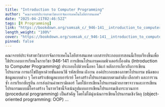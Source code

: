 ```yaml
---
title: "Introduction to Computer Programming"
author: "คณาจารย์ประจำสาขาวิชาการจัดการเทคโนโลยีสารสนเทศ"
date: "2025-04-21T02:46:52Z"
tags: [R Programming]
link: "https://bookdown.org/somsak_c/_946-141__introduction_to_computer_programming/"
length_weight: "100%"
cover: "https://bookdown.org/somsak_c/_946-141__introduction_to_computer_programming/cover.png"
pinned: false
---
```


คณาจารย์ประจำสาขาวิชาการจัดการเทคโนโลยีสารสนเทศ เอกสารประกอบการสอนนี้เรียบเรียงขึ้นเพื่อใช้ประกอบการเรียนในรายวิชา 946-141 การเขียนโปรแกรมคอมพิวเตอร์เบื้องต้น (Introduction to Computer Programming) ประกอบไปด้วยเนื้อหา ได้แก่ หลักการเกี่ยวกับการเขียนโปรแกรม การแก้ไขปัญหาด้วยขั้นตอนวิธี รหัสเทียม ผังงาน องค์ประกอบของภาษาโปรแกรม ชนิดของข้อมูลแบบต่าง ๆ โครงสร้างข้อมูลแบบอาร์เรย์ โครงสร้างโปรแกรมแบบตามลำดับ เลือกทำ และการวนซ้ำ การเรียกซับรูทีน การส่งผ่านค่าพารามิเตอร์ โดยใช้การเขียนโปรแกรมด้วยภาษาจาวาและการเขียนโปรแกรมแบบมีโครงสร้าง ในรายวิชานี้จึงเน้นรูปแบบการเขียนโปรแกรมเชิงกระบวนการ (procedural programming) เป็นสำคัญ โดยไม่ได้มุ่งเน้นการเขียนโปรแกรมเชิงวัตถุ (object-oriented programming: OOP) ...
